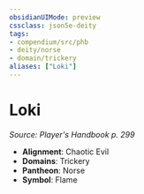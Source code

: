 ```yaml
---
obsidianUIMode: preview
cssclass: json5e-deity
tags:
- compendium/src/phb
- deity/norse
- domain/trickery
aliases: ["Loki"]
---
```

# Loki
*Source: Player's Handbook p. 299* 

- **Alignment**: Chaotic Evil
- **Domains**: Trickery
- **Pantheon**: Norse
- **Symbol**: Flame
